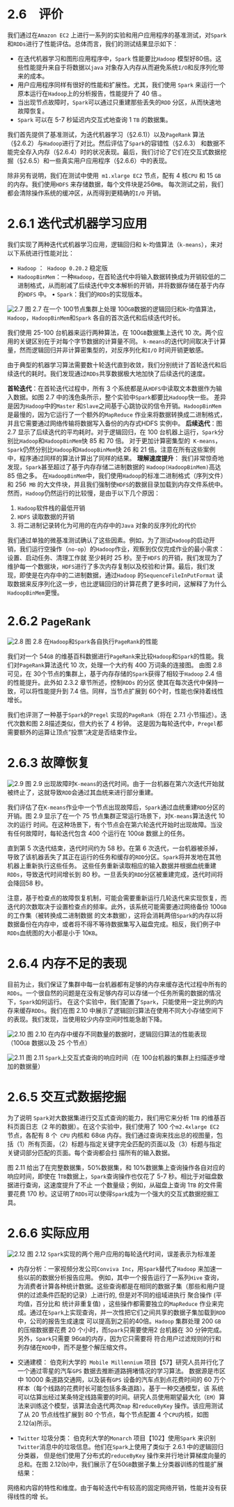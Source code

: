 # 2.6　评价

我们通过在`Amazon EC2` 上进行一系列的实验和用户应用程序的基准测试，对`Spark`和`RDDs`进行了性能评估。总体而言，我们的测试结果显示如下：
- 在迭代机器学习和图形应用程序中，`Spark` 性能要比`Hadoop` 模型好80倍。这些性能提升来自于将数据以`java` 对象存入内存从而避免系统` I/O `和反序列化带来的成本。
- 用户应用程序同样有很好的性能和扩展性。尤其，我们使用 `Spark` 来运行一个原本运行在`Hadoop`上的分析报告，性能提升了 40 倍.。
- 当出现节点故障时，`Spark`可以通过只重建那些丢失的`RDD` 分区，从而快速地故障恢复。
- `Spark` 可以在 5-7 秒延迟内交互式地查询 1 `TB` 的数据集。

我们首先提供了基准测试，为迭代机器学习（§2.6.1)）以及`PageRank` 算法（§2.6.2）与`Hadoop`进行了对比。然后评估了`Spark`的容错性（§2.6.3）
和数据不能完全存入内存（§2.6.4）时的状况表现。最后，我们讨论了它们在交互式数据挖掘（§2.6.5）和一些真实用户应用程序（§2.6.6）中的表现。

除非另有说明，我们在测试中使用` m1.xlarge EC2` 节点，配有 4 核`CPU` 和 15 `GB` 的内存。我们使用`HDFS` 来存储数据，每个文件块是256`MB`。
每次测试之前，我们都会清除操作系统的缓冲区，从而得到更精确的`I/O` 开销。

# 2.6.1 迭代式机器学习应用

我们实现了两种迭代式机器学习应用，逻辑回归和 k-均值算法（`k-means`），来对以下系统进行性能对比：
- `Hadoop` ：` Hadoop 0.20.2` 稳定版
- `HadoopBinMem`：一种`Hadoop`，在首轮迭代中将输入数据转换成为开销较低的二进制格式，从而削减了后续迭代中文本解析的开销，并将数据存储在基于内存的`HDFS` 中。
• `Spark`：我们的`RDDs`的实现版本。

![2.7](../images/2.7.png "2.7")
图 2.7 在一个 100节点集群上处理 100`GB`数据的逻辑回归和k-均值算法，`Hadoop`，`HadoopBinMem`和`Spark` 各自的首次迭代和后续迭代时长。

我们使用 25-100 台机器来运行两种算法，在 100`GB`数据集上迭代 10 次。两个应用的关键区别在于对每个字节数据的计算量不同。
`k-means`的迭代时间取决于计算量，然而逻辑回归并非计算密集型的，对反序列化和`I/O` 时间开销更敏感。

由于典型的机器学习算法需要数十轮迭代直到收敛，我们分别统计了首轮迭代和后续迭代的耗时。我们发现通过`RDDs`共享数据极大地加快了后续迭代的速度。

**首轮迭代**：在首轮迭代过程中，所有 3 个系统都是从`HDFS`中读取文本数据作为输入数据。如图 2.7 中的浅色条所示，整个实验中`Spark`都要比`Hadoop`快一些。
差异是因为`Hadoop`中的`Master` 和`Slave`之间基于心跳协议的信令开销。`HadoopBinMem` 是最慢的，因为它运行了一个额外的`MapReduce` 作业来将数据转换成二进制格式，
并且它需要通过网络传输将数据写入备份的内存式HDFS 实例中。
**后续迭代**：图 2.7 显示了后续迭代的平均耗时。对于逻辑回归，在 100 台机器上运行，`Spark`分别比`Hadoop`和`HadoopBinMem`快 85 和 70 倍。
对于更加计算密集型的` K-means`，`Spark`仍然分别比`Hadoop`和`HadoopBinMem`快 26 和 21 倍。注意在所有这些案例中，程序通过同样的算法计算出了同样的结果。
**理解速度提升**： 我们非常惊奇地发现，`Spark`甚至超过了基于内存存储二进制数据的 `Hadoop(HadoopBinMem)`高达 85 倍之多。
在`HadoopBinMem`中，我们使用`Hadoop`的标准二进制格式（序列文件）和 256` MB` 的大文件块，并且我们强制使`HDFS`的数据目录加载到内存文件系统中。
然而，`Hadoop`仍然运行的比较慢，是由于以下几个原因：

1. `Hadoop`软件栈的最低开销
2. `HDFS` 读取数据的开销
3. 将二进制记录转化为可用的在内存中的`Java` 对象的反序列化的代价

我们通过单独的微基准测试确认了这些因素。例如，为了测试`Hadoop`的启动开销，我们运行空操作（`no-op`）的`Hadoop`作业，观察到仅仅完成作业的最小需求：设置、启动任务、清理工作就
至少耗时 25 秒。至于`HDFS` 的开销，我们发现为了维护每一个数据块，`HDFS`进行了多次内存复制以及校验和计算。最后，我们发现，即使是在内存中的二进制数据，通过`Hadoop`
的`SequenceFileInPutFormat` 读取数据来反序列化这一步，也比逻辑回归的计算花费了更多时间，这解释了为什么`HadoopBinMem`更慢。

# 2.6.2 `PageRank`

![2.8](../images/2.8.png "2.8")
图 2.8 在`Hadoop`和`Spark`各自执行`PageRank`的性能

我们对一个 54`GB` 的维基百科数据进行`PageRank`来比较`Hadoop`和`Spark`的性能。我们对`PageRank`算法迭代 10 次，处理一个大约有 400 万词条的连接图。
由图 2.8 可见，在 30个节点的集群上，基于内存存储的`Spark`获得了相较于`Hadoop` 2.4 倍的性能提升。此外如 2.3.2 章节所述，控制`RDDs` 的分区
使其在每次迭代中保持一致，可以将性能提升到 7.4 倍。同样，当节点扩展到 60个时，性能也保持着线性增长。

我们也评测了一种基于`Spark`的`Pregel` 实现的`PageRank`（将在 2.7.1 小节描述）。迭代次数和图 2.8描述类似，但大约长了 4 秒钟。
这是因为每轮迭代中，`Pregel`都需要额外的运算让顶点“投票”决定是否结束作业。

# 2.6.3 故障恢复

![2.9](../images/2.9.png "2.9")
图 2.9 出现故障时`K-means`的迭代时间。由于一台机器在第六次迭代开始就被终止了，这就导致`RDD`会通过其血统来进行部分重建。

我们评估了在`K-means`作业中一个节点出现故障后，`Spark`通过血统重建`RDD`分区的开销。图 2.9 显示了在一个 75 节点集群正常运行场景下，对`K-means`算法迭代 10 次的运行
时间。在这种场景下，有个节点会在第六轮迭代开始时出现故障。当没有任何故障时，每轮迭代包含 400 个运行在 100`GB` 数据上的任务。

直到第 5 次迭代结束，迭代时间约为 58 秒。在第 6 次迭代，一台机器被杀掉，导致了该机器丢失了其正在运行的任务和缓存的`RDD`分区。`Spark`将并发地在其他机器上重新执行这些任务。
这些任务重新读取相应的输入数据并根据血统重建`RDDs`，导致迭代时间增长到 80 秒。一旦丢失的`RDD`分区被重建完成，迭代时间将会降回58 秒。

注意，基于检查点的故障恢复机制，可能会需要重新运行几轮迭代来实现恢复，而迭代的次数取决于设置检查点的频率。此外，该系统可能需要通过网络备份 100`GB` 的工作集（被转换成二进制数据
的文本数据），这将会消耗两倍`Spark`的内存以将数据备份在内存中，或者将不得不等待数据集写入磁盘完成。相反，我们例子中`RDDs`血统图的大小都是小于 10`KB`。

# 2.6.4 内存不足的表现

目前为止，我们保证了集群中每一台机器都有足够的内存来缓存迭代过程中所有的`RDDs`。一个很自然的问题是在没有足够内存可以存储一个任务所需的数据的情况下，`Spark`如何运行。
在这个实验中，我们配置了`Spark`，只能使用一定比例的内存来缓存`RDDs`。我们在图 2.10 中展示了逻辑回归算法在使用不同大小存储空间下的表现。我们发现，当使用较少内存空间时性能急剧下降。

![2.10](../images/2.10.png "2.10")
图 2.10 在内存中缓存不同数量的数据时，逻辑回归算法的性能表现（100`GB` 数据以及 25 个节点）

![2.11](../images/2.11.png "2.11")
图 2.11 `Spark`上交互式查询的响应时间（在 100台机器的集群上扫描逐步增加的数据量）

# 2.6.5 交互式数据挖掘

为了说明 `Spark`对大数据集进行交互式查询的能力，我们用它来分析 1`TB` 的维基百科页面日志（2 年的数据）。在这个实验中，我们使用了 100 个`m2.4xlarge EC2` 节点，各配有 8 个` CPU`
内核和 68`GB` 内存。我们通过查询来找出总的视图量，包括（1）所有页面，（2）标题与指定关键字完全匹配的页面以及（3）标题与指定关键词部分匹配的页面。每个查询都会扫
描所有的输入数据。

图 2.11 给出了在完整数据集，50%数据集，和 10%数据集上查询操作各自对应的响应时间，即使在 1`TB`数据上，`Spark`查询操作也仅花了 5-7 秒。相比于对磁盘数据进行查询，这速度提升了不止
一个数量级；例如，从磁盘上查询 1`TB` 的文件需要花费 170 秒。这证明了`RDDs`可以使得`Spark`成为一个强大的交互式数据挖掘工具。

# 2.6.6 实际应用

![2.12](../images/2.12.png "2.12")
图 2.12 `Spark`实现的两个用户应用的每轮迭代时间，误差表示为标准差

- 内存分析：一家视频分发公司`Conviva Inc`，用`Spark`替代了`Hadoop` 来加速一些以前的数据分析报告应用。
例如，其中一个报告运行了一系列`Hive` 查询，为消费者计算各种统计数据。这些查询都是在相同的数据子集（那些和用户提供的过滤条件匹配的记录）上进行的, 但是对不同的组域进执行
聚合操作 (平均值，百分比和 统计非重复值) ，这些操作都需要独立的`MapReduce` 作业来完成。通过在`Spark`上实现查询，并一次性把它们之间共享的数据子集加载到`RDD`中，公司的报告生成速度
可以提高到之前的40倍。`Hadoop` 集群处理 200 `GB`的压缩数据要花费 20 个小时，而`Spark`只需要使用2 台机器在 30 分钟完成。另外，`Spark`只需要 96`GB`的内存，因为它只需要将
符合用户过滤规则的行和列存储在`RDD`中，而不是整个解压缩文件。

- 交通建模： 伯克利大学的` Mobile Millennium` 项目【57】研究人员并行化了一个通过零星的汽车`GPS` 数据去推断道路拥堵情况的学习算法。
数据源是市区中 10000 条道路交通网，以及装有`GPS` 设备的汽车点到点花费时间的 60 万个样本（每个线路的花费时长可能包括多条道路）。基于一种交通模型，该
系统可以估算出经过某条特定线路需要的时间。研究人员使用期望最大化（`EM`）算法来训练这个模型，该算法会迭代两次`map` 和`reduceByKey` 操作。该应用测试了从 20 节点线性扩展到 80
个节点，每个节点配置 4 个`CPU`内核，如图 2.12(a)所示。

- `Twitter` 垃圾分类： 伯克利大学的`Monarch` 项目【102】使用`Spark` 来识别`Twitter`消息中的垃圾信息。他们在`Spark`上使用了类似于 2.6.1 中的逻辑回归分类器，
但是他们使用了分布式的`reduceByKey` 操作来并行地计算梯度向量的总和。在图 2.12(b)中，我们展示了在50`GB`数据子集上分类器训练的性能扩展结果：

网络和内容的特性和维度。由于每轮迭代中有较高的固定网络开销，性能并没有获得线性的增
长。